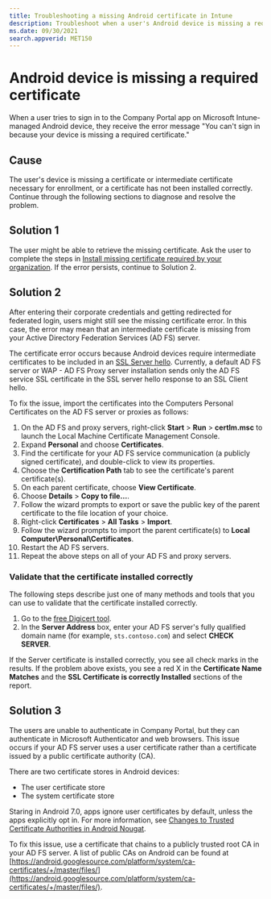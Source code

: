 ```yaml
---
title: Troubleshooting a missing Android certificate in Intune
description: Troubleshoot when a user's Android device is missing a required certificate and can't enroll in Microsoft Intune.
ms.date: 09/30/2021
search.appverid: MET150
---
```


# Android device is missing a required certificate

When a user tries to sign in to the Company Portal app on Microsoft Intune-managed Android device, they receive the error message "You can't sign in because your device is missing a required certificate."

## Cause

The user's device is missing a certificate or intermediate certificate necessary for enrollment, or a certificate has not been installed correctly. Continue through the following sections to diagnose and resolve the problem.

## Solution 1

The user might be able to retrieve the missing certificate. Ask the user to complete the steps in [Install missing certificate required by your organization](/mem/intune/user-help/your-device-is-missing-an-it-required-certificate-android). If the error persists, continue to Solution 2.

## Solution 2

After entering their corporate credentials and getting redirected for federated login, users might still see the missing certificate error. In this case, the error may mean that an intermediate certificate is missing from your Active Directory Federation Services (AD FS) server.

The certificate error occurs because Android devices require intermediate certificates to be included in an [SSL Server hello](/previous-versions/windows/it-pro/windows-server-2003/cc783349(v=ws.10)). Currently, a default AD FS server or WAP - AD FS Proxy server installation sends only the AD FS service SSL certificate in the SSL server hello response to an SSL Client hello.

To fix the issue, import the certificates into the Computers Personal Certificates on the AD FS server or proxies as follows:

1. On the AD FS and proxy servers, right-click **Start** > **Run** > **certlm.msc** to launch the Local Machine Certificate Management Console.
1. Expand **Personal** and choose **Certificates**.
1. Find the certificate for your AD FS service communication (a publicly signed certificate), and double-click to view its properties.
1. Choose the **Certification Path** tab to see the certificate's parent certificate(s).
1. On each parent certificate, choose **View Certificate**.
1. Choose **Details** > **Copy to file…**.
1. Follow the wizard prompts to export or save the public key of the parent certificate to the file location of your choice.
1. Right-click **Certificates** > **All Tasks** > **Import**.
1. Follow the wizard prompts to import the parent certificate(s) to **Local Computer\Personal\Certificates**.
1. Restart the AD FS servers.
1. Repeat the above steps on all of your AD FS and proxy servers.

### Validate that the certificate installed correctly

The following steps describe just one of many methods and tools that you can use to validate that the certificate installed correctly.

1. Go to the [free Digicert tool](https://www.digicert.com/help/).
2. In the **Server Address** box, enter your AD FS server's fully qualified domain name (for example, `sts.contoso.com`) and select **CHECK SERVER**.

If the Server certificate is installed correctly, you see all check marks in the results. If the problem above exists, you see a red X in the **Certificate Name Matches** and the **SSL Certificate is correctly Installed** sections of the report.

## Solution 3

The users are unable to authenticate in Company Portal, but they can authenticate in Microsoft Authenticator and web browsers. This issue occurs if your AD FS server uses a user certificate rather than a certificate issued by a public certificate authority (CA).

There are two certificate stores in Android devices:

- The user certificate store
- The system certificate store

Staring in Android 7.0, apps ignore user certificates by default, unless the apps explicitly opt in. For more information, see [Changes to Trusted Certificate Authorities in Android Nougat](https://android-developers.googleblog.com/2016/07/changes-to-trusted-certificate.html).

To fix this issue, use a certificate that chains to a publicly trusted root CA in your AD FS server. A list of public CAs on Android can be found at [https://android.googlesource.com/platform/system/ca-certificates/+/master/files/](https://android.googlesource.com/platform/system/ca-certificates/+/master/files/).
